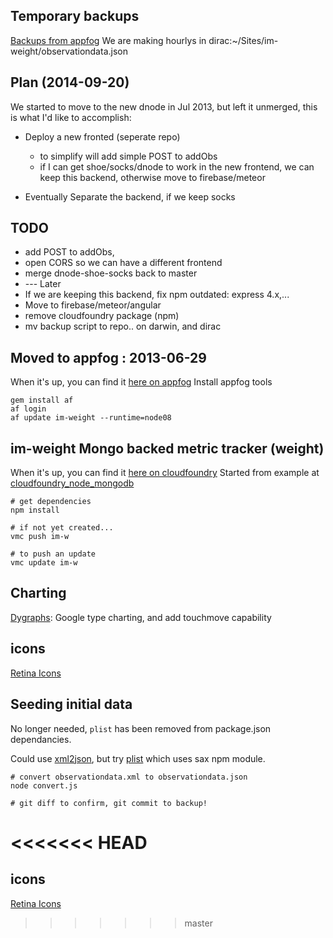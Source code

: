 ## Temporary backups
[Backups from appfog](http://im-weight.aws.af.cm/)
We are making hourlys in dirac:~/Sites/im-weight/observationdata.json

## Plan (2014-09-20)
We started to move to the new dnode in Jul 2013, but left it unmerged, this is what I'd like to accomplish:

- Deploy a new fronted (seperate repo)
    - to simplify will add simple POST to addObs
    - if I can get shoe/socks/dnode to work in the new frontend, we can keep this backend, otherwise move to firebase/meteor

- Eventually Separate the backend, if we keep socks

## TODO

* add POST to addObs,
* open CORS so we can have a different frontend
* merge dnode-shoe-socks back to master
* --- Later
* If we are keeping this backend, fix npm outdated: express 4.x,...
* Move to firebase/meteor/angular
* remove cloudfoundry package (npm)
* mv backup script to repo.. on darwin, and dirac

## Moved to appfog : 2013-06-29
When it's up, you can find it [here on appfog](http://im-weight.aws.af.cm/)
Install appfog tools

    gem install af
    af login
    af update im-weight --runtime=node08


## im-weight Mongo backed metric tracker (weight)
When it's up, you can find it [here on cloudfoundry](http://im-w.cloudfoundry.com)
Started from example at
  [cloudfoundry_node_mongodb](https://github.com/gatesvp/cloudfoundry_node_mongodb.git)

    # get dependencies
    npm install
    
    # if not yet created...
    vmc push im-w
    
    # to push an update
    vmc update im-w

## Charting
[Dygraphs](http://dygraphs.com/): Google type charting, and add touchmove capability

## icons

[Retina Icons](http://www.iconfinder.com/search/1/?q=iconset%3Atwg_retina_icons)

## Seeding initial data

No longer needed, `plist` has been removed from package.json dependancies.

Could use [xml2json](https://github.com/buglabs/node-xml2json), but try [plist](https://github.com/TooTallNate/node-plist) which uses sax npm module.

    # convert observationdata.xml to observationdata.json
    node convert.js
    
    # git diff to confirm, git commit to backup!

<<<<<<< HEAD
=======
## icons

[Retina Icons](http://www.iconfinder.com/search/1/?q=iconset%3Atwg_retina_icons)
>>>>>>> master
